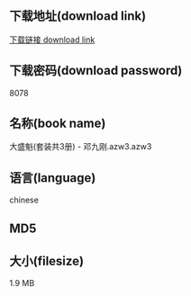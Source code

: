 ## 下载地址(download link)
[下载链接 download link](https://voluble-croquembouche-d321dc.netlify.app/?s=%E5%A4%A7%E7%9B%9B%E9%AD%81%28%E5%A5%97%E8%A3%85%E5%85%B13%E5%86%8C%29+-+%E9%82%93%E4%B9%9D%E5%88%9A.azw3)

## 下载密码(download password)
8078

## 名称(book name)
大盛魁(套装共3册) - 邓九刚.azw3.azw3

## 语言(language)
chinese

## MD5


## 大小(filesize)
1.9 MB
